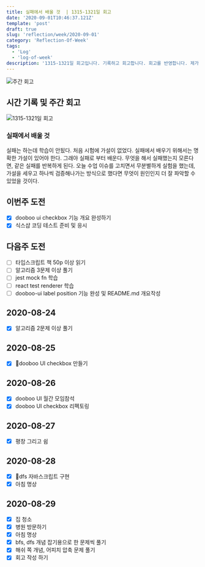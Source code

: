 ```yaml
---
title: 실패에서 배울 것  | 1315-1321일 회고
date: '2020-09-01T10:46:37.121Z'
template: 'post'
draft: true
slug: 'reflection/week/2020-09-01'
category: 'Reflection-Of-Week'
tags:
  - 'Log'
  - 'log-of-week'
description: '1315-1321일 회고입니다. 기록하고 회고합니다. 회고를 반영합니다. 제가 자라는 방식입니다.'
---
```

![주간 회고](https://imgur.com/PwMHNaY.png)



## 시간 기록 및 주간 회고 

![1315-1321일 회고](.png)

### 실패에서 배울 것 
실패는 하는데 학습이 안됬다. 처음 시험에 가설이 없었다. 실패에서 배우기 위해서는 명확한 가설이 있어야 한다. 그래야 실패로 부터 배운다. 무엇을 해서 실패했는지 모른다면, 같은 실패를 반복하게 된다. 오늘 수업 이슈를 고치면서 무분별하게 실험을 했는데, 가설을 세우고 하나씩 검증해나가는 방식으로 했다면 무엇이 원인인지 더 잘 파악할 수 있었을 것이다.

## 이번주 도전
- [x] dooboo ui checkbox 기능 개요 완성하기
- [x] 식스샵 코딩 테스트 준비 및 응시 

## 다음주 도전
- [ ] 타입스크립트 책 50p 이상 읽기 
- [ ] 알고리즘 3문제 이상 풀기 
- [ ] jest mock fn 학습 
- [ ] react test renderer 학습 
- [ ] dooboo-ui label position 기능 완성 및 README.md 개요작성

## 2020-08-24
- [x] 알고리즘 2문제 이상 풀기 

## 2020-08-25
- [x] dooboo UI checkbox 만들기 

## 2020-08-26 
- [x] dooboo UI 월간 모임참석 
- [x] dooboo UI checkbox 리펙토링 

## 2020-08-27
- [x] 평창 그리고 쉼 

## 2020-08-28 
- [x] dfs 자바스크립트 구현 
- [x] 아침 명상

## 2020-08-29 
- [x] 집 청소 
- [x] 병원 방문하기 
- [x] 아침 명상 
- [x] bfs, dfs 개념 잡기용으로 한 문제씩 풀기 
- [x] 해쉬 쪽 개념, 어피치 압축 문제 풀기 
- [x] 회고 작성 하기 
